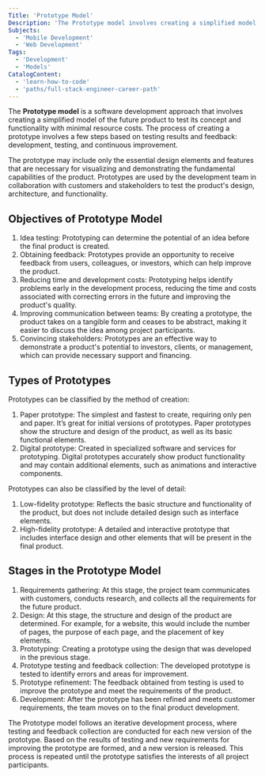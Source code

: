 ```yaml
---
Title: 'Prototype Model'
Description: 'The Prototype model involves creating a simplified model of the product to test its concept and functionality.'
Subjects:
  - 'Mobile Development'
  - 'Web Development'
Tags:
  - 'Development'
  - 'Models'
CatalogContent:
  - 'learn-how-to-code'
  - 'paths/full-stack-engineer-career-path'
---
```


The **Prototype model** is a software development approach that involves creating a simplified model of the future product to test its concept and functionality with minimal resource costs. The process of creating a prototype involves a few steps based on testing results and feedback: development, testing, and continuous improvement.

The prototype may include only the essential design elements and features that are necessary for visualizing and demonstrating the fundamental capabilities of the product. Prototypes are used by the development team in collaboration with customers and stakeholders to test the product's design, architecture, and functionality.

## Objectives of Prototype Model

1. Idea testing: Prototyping can determine the potential of an idea before the final product is created.
2. Obtaining feedback: Prototypes provide an opportunity to receive feedback from users, colleagues, or investors, which can help improve the product.
3. Reducing time and development costs: Prototyping helps identify problems early in the development process, reducing the time and costs associated with correcting errors in the future and improving the product's quality.
4. Improving communication between teams: By creating a prototype, the product takes on a tangible form and ceases to be abstract, making it easier to discuss the idea among project participants.
5. Convincing stakeholders: Prototypes are an effective way to demonstrate a product's potential to investors, clients, or management, which can provide necessary support and financing.

## Types of Prototypes

Prototypes can be classified by the method of creation:

1. Paper prototype: The simplest and fastest to create, requiring only pen and paper. It’s great for initial versions of prototypes. Paper prototypes show the structure and design of the product, as well as its basic functional elements.
2. Digital prototype: Created in specialized software and services for prototyping. Digital prototypes accurately show product functionality and may contain additional elements, such as animations and interactive components.

Prototypes can also be classified by the level of detail:

1. Low-fidelity prototype: Reflects the basic structure and functionality of the product, but does not include detailed design such as interface elements.
2. High-fidelity prototype: A detailed and interactive prototype that includes interface design and other elements that will be present in the final product.

## Stages in the Prototype Model

1. Requirements gathering: At this stage, the project team communicates with customers, conducts research, and collects all the requirements for the future product.
2. Design: At this stage, the structure and design of the product are determined. For example, for a website, this would include the number of pages, the purpose of each page, and the placement of key elements.
3. Prototyping: Creating a prototype using the design that was developed in the previous stage.
4. Prototype testing and feedback collection: The developed prototype is tested to identify errors and areas for improvement.
5. Prototype refinement: The feedback obtained from testing is used to improve the prototype and meet the requirements of the product.
6. Development: After the prototype has been refined and meets customer requirements, the team moves on to the final product development.

The Prototype model follows an iterative development process, where testing and feedback collection are conducted for each new version of the prototype. Based on the results of testing and new requirements for improving the prototype are formed, and a new version is released. This process is repeated until the prototype satisfies the interests of all project participants.
